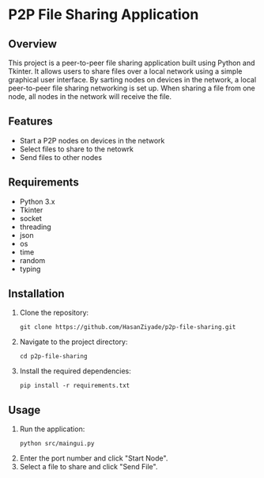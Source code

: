 # P2P File Sharing Application

## Overview
This project is a peer-to-peer file sharing application built using Python and Tkinter. It allows users to share files over a local network using a simple graphical user interface. By sarting nodes on devices in the network, a local peer-to-peer file sharing networking is set up. When sharing a file from one node, all nodes in the network will receive the file.

## Features
- Start a P2P nodes on devices in the network
- Select files to share to the netowrk
- Send files to other nodes

## Requirements
- Python 3.x
- Tkinter
- socket
- threading
- json
- os
- time
- random
- typing

## Installation
1. Clone the repository:
   ```
   git clone https://github.com/HasanZiyade/p2p-file-sharing.git
   ```
2. Navigate to the project directory:
   ```
   cd p2p-file-sharing
   ```
3. Install the required dependencies:
   ```
   pip install -r requirements.txt
   ```

## Usage
1. Run the application:
   ```
   python src/maingui.py
   ```
2. Enter the port number and click "Start Node".
3. Select a file to share and click "Send File".
